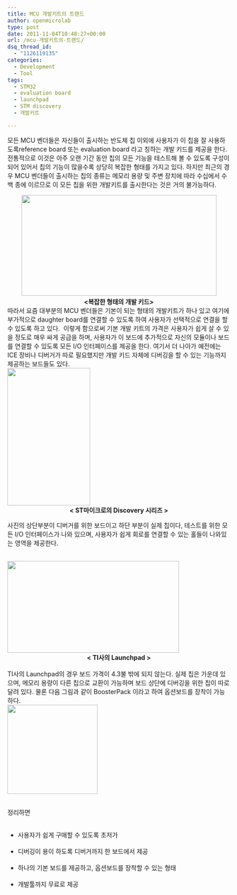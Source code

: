 ```yaml
---
title: MCU 개발키트의 트랜드
author: openmicrolab
type: post
date: 2011-11-04T10:48:27+00:00
url: /mcu-개발키트의-트랜드/
dsq_thread_id:
  - "1126119135"
categories:
  - Development
  - Tool
tags:
  - STM32
  - evaluation board
  - launchpad
  - STM discovery
  - 개발키트

---
```

모든 MCU 벤더들은 자신들이 출시하는 반도체 칩 이외에 사용자가 이 칩을 잘 사용하도록reference board 또는 evaluation board 라고 칭하는 개발 키드를 제공을 한다. 전통적으로 이것은 아주 오랜 기간 동안 칩의 모든 기능을 테스트해 볼 수 있도록 구성이 되어 있어서 칩의 기능이 많을수록 상당히 복잡한 형태를 가지고 있다. 하지만 최근의 경우 MCU 벤더들이 출시하는 칩의 종류는 메모리 용량 및 주변 장치에 따라 수십에서 수백 종에 이르므로 이 모든 칩을 위한 개발키트를 출시한다는 것은 거의 불가능하다.&nbsp;

  


<P style="TEXT-ALIGN: center; MARGIN: 0px">
  <img loading="lazy" src="/images/1/cfile9.uf.167CF73C4EB3BFAE33AFDD.png" class="aligncenter" width="441" height="227" alt="" filename="old_evb.png" filemime="image/jpeg" /><STRONG><br /> </STRONG>
</P>

  


<P style="TEXT-ALIGN: center; MARGIN: 0px">
  <STRONG><복잡한 형태의 개발 키드></STRONG>
</p>



  


<P style="TEXT-ALIGN: left; MARGIN: 0px">
  따라서 요즘 대부분의 MCU 벤더들은 기본이 되는 형태의 개발키트가 하나 있고 여기에 부가적으로 daughter board를 연결할 수 있도록 하여 사용자가 선택적으로 연결을 할 수 있도록 하고 있다.&nbsp; 이렇게 함으로써 기본 개발 키트의 가격은 사용자가 쉽게 살 수 있을 정도로 매우 싸게 공급을 하며, 사용자가 이 보드에 추가적으로 자신의 모듈이나 보드를 연결할 수 있도록 모든 I/O 인터페이스를 제공을 한다. 여기서 더 나아가 예전에는 ICE 장비나 디버거가 따로 필요했지만 개발 키드 자체에 디버깅을 할 수 있는 기능까지 제공하는 보드들도 있다.&nbsp;<br />
</P>

  


<P style="MARGIN: 0px">
  <img loading="lazy" src="/images/1/cfile28.uf.144965394EB3C0141BB22A.png" class="aligncenter" width="187" height="310" alt="" filename="ST_Discovery.png" filemime="image/jpeg" />
</P>

  


<P style="TEXT-ALIGN: center; MARGIN: 0px">
  <STRONG>< ST마이크로의 Discovery 시리즈 ></STRONG>
</P>

  


<P style="TEXT-ALIGN: left; MARGIN: 0px">
</p>

사진의 상단부분이 디버거를 위한 보드이고 하단 부분이 실제 칩이다, 테스트를 위한 모든 I/O 인터페이스가 나와 있으며, 사용자가 쉽게 회로를 연결할 수 있는 홀들이 나와있는 영역을 제공한다.&nbsp;  


  


<P style="TEXT-ALIGN: left; MARGIN: 0px">
  &nbsp;
</P>

  


<P style="MARGIN: 0px">
  <img loading="lazy" src="/images/1/cfile28.uf.18033A344EB3C0A205AAF8.png" class="aligncenter" width="388" height="207" alt="" filename="ti_launchpad_1.png" filemime="image/jpeg" />
</P>

  


<P style="TEXT-ALIGN: center; MARGIN: 0px">
  <STRONG>< TI사의 Launchpad ></STRONG><br />
</P>

  


<P style="TEXT-ALIGN: left; MARGIN: 0px">
  <br /> TI사의 Launchpad의 경우 보드 가격이 4.3불 밖에 되지 않는다. 실제 칩은 가운데 있으며, 메모리 용량이 다른 칩으로 교환이 가능하며 보드 상단에 디버깅을 위한 칩이 따로 달려 있다. 물론 다음 그림과 같이 BoosterPack 이라고 하여 옵션보드를 장착이 가능하다.<br />
</P>

  


<P style="MARGIN: 0px">
  <img loading="lazy" src="/images/1/cfile25.uf.19033A344EB3C0A2068CD6.png" class="aligncenter" width="204" height="201" alt="" filename="ti_launchpad_2.png" filemime="image/jpeg" />
</P>

  


<P style="TEXT-ALIGN: left; MARGIN: 0px">
  &nbsp;
</P>

  


<P style="TEXT-ALIGN: left">
  정리하면<br />
</P>

  


<UL style="LIST-STYLE-TYPE: disc">
  <br /> 
  
  <LI>
    사용자가 쉽게 구매할 수 있도록 초저가
  </LI>
  <br /> 
  
  <LI>
    디버깅이 용이 하도록 디버거까지 한 보드에서 제공
  </LI>
  <br /> 
  
  <LI>
    하나의 기본 보드를 제공하고, 옵션보드를 장착할 수 있는 형태
  </LI>
  <br /> 
  
  <LI>
    개발툴까지 무료로 제공<br />
  </LI>
</UL>